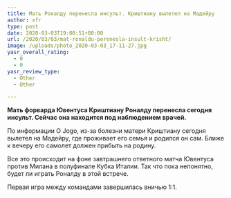 ```yaml
---
title: Мать Роналду перенесла инсульт. Криштиану вылетел на Мадейру
author: xfr
type: post
date: 2020-03-03T19:00:51+00:00
url: /2020/03/03/mat-ronaldu-perenesla-insult-krisht/
image: /uploads/photo_2020-03-03_17-11-27.jpg
yasr_overall_rating:
  - 0
  - 0
yasr_review_type:
  - Other
  - Other

---
```

**Мать форварда Ювентуса Криштиану Роналду перенесла сегодня инсульт. Сейчас она находится под наблюдением врачей.**

По информации O Jogo, из-за болезни матери Криштиану сегодня вылетел на Мадейру, где проживает его семья и родился он сам. Ближе к вечеру его самолет должен прибыть на родину.

Все это происходит на фоне завтрашнего ответного матча Ювентуса против Милана в полуфинале Кубка Италии. Так что пока непонятно, будет ли играть Роналду в этой встрече.

Первая игра между командами завершилась вничью 1:1.